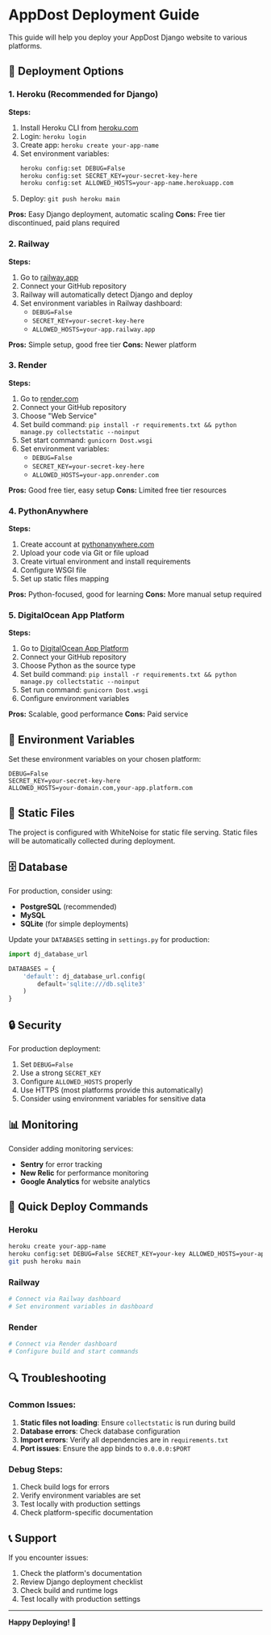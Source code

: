 # AppDost Deployment Guide

This guide will help you deploy your AppDost Django website to various platforms.

## 🚀 Deployment Options

### 1. Heroku (Recommended for Django)

**Steps:**
1. Install Heroku CLI from [heroku.com](https://devcenter.heroku.com/articles/heroku-cli)
2. Login: `heroku login`
3. Create app: `heroku create your-app-name`
4. Set environment variables:
   ```bash
   heroku config:set DEBUG=False
   heroku config:set SECRET_KEY=your-secret-key-here
   heroku config:set ALLOWED_HOSTS=your-app-name.herokuapp.com
   ```
5. Deploy: `git push heroku main`

**Pros:** Easy Django deployment, automatic scaling
**Cons:** Free tier discontinued, paid plans required

### 2. Railway

**Steps:**
1. Go to [railway.app](https://railway.app)
2. Connect your GitHub repository
3. Railway will automatically detect Django and deploy
4. Set environment variables in Railway dashboard:
   - `DEBUG=False`
   - `SECRET_KEY=your-secret-key-here`
   - `ALLOWED_HOSTS=your-app.railway.app`

**Pros:** Simple setup, good free tier
**Cons:** Newer platform

### 3. Render

**Steps:**
1. Go to [render.com](https://render.com)
2. Connect your GitHub repository
3. Choose "Web Service"
4. Set build command: `pip install -r requirements.txt && python manage.py collectstatic --noinput`
5. Set start command: `gunicorn Dost.wsgi`
6. Set environment variables:
   - `DEBUG=False`
   - `SECRET_KEY=your-secret-key-here`
   - `ALLOWED_HOSTS=your-app.onrender.com`

**Pros:** Good free tier, easy setup
**Cons:** Limited free tier resources

### 4. PythonAnywhere

**Steps:**
1. Create account at [pythonanywhere.com](https://pythonanywhere.com)
2. Upload your code via Git or file upload
3. Create virtual environment and install requirements
4. Configure WSGI file
5. Set up static files mapping

**Pros:** Python-focused, good for learning
**Cons:** More manual setup required

### 5. DigitalOcean App Platform

**Steps:**
1. Go to [DigitalOcean App Platform](https://cloud.digitalocean.com/apps)
2. Connect your GitHub repository
3. Choose Python as the source type
4. Set build command: `pip install -r requirements.txt && python manage.py collectstatic --noinput`
5. Set run command: `gunicorn Dost.wsgi`
6. Configure environment variables

**Pros:** Scalable, good performance
**Cons:** Paid service

## 🔧 Environment Variables

Set these environment variables on your chosen platform:

```env
DEBUG=False
SECRET_KEY=your-secret-key-here
ALLOWED_HOSTS=your-domain.com,your-app.platform.com
```

## 📁 Static Files

The project is configured with WhiteNoise for static file serving. Static files will be automatically collected during deployment.

## 🗄️ Database

For production, consider using:
- **PostgreSQL** (recommended)
- **MySQL**
- **SQLite** (for simple deployments)

Update your `DATABASES` setting in `settings.py` for production:

```python
import dj_database_url

DATABASES = {
    'default': dj_database_url.config(
        default='sqlite:///db.sqlite3'
    )
}
```

## 🔒 Security

For production deployment:
1. Set `DEBUG=False`
2. Use a strong `SECRET_KEY`
3. Configure `ALLOWED_HOSTS` properly
4. Use HTTPS (most platforms provide this automatically)
5. Consider using environment variables for sensitive data

## 📊 Monitoring

Consider adding monitoring services:
- **Sentry** for error tracking
- **New Relic** for performance monitoring
- **Google Analytics** for website analytics

## 🚀 Quick Deploy Commands

### Heroku
```bash
heroku create your-app-name
heroku config:set DEBUG=False SECRET_KEY=your-key ALLOWED_HOSTS=your-app.herokuapp.com
git push heroku main
```

### Railway
```bash
# Connect via Railway dashboard
# Set environment variables in dashboard
```

### Render
```bash
# Connect via Render dashboard
# Configure build and start commands
```

## 🔍 Troubleshooting

### Common Issues:
1. **Static files not loading**: Ensure `collectstatic` is run during build
2. **Database errors**: Check database configuration
3. **Import errors**: Verify all dependencies are in `requirements.txt`
4. **Port issues**: Ensure the app binds to `0.0.0.0:$PORT`

### Debug Steps:
1. Check build logs for errors
2. Verify environment variables are set
3. Test locally with production settings
4. Check platform-specific documentation

## 📞 Support

If you encounter issues:
1. Check the platform's documentation
2. Review Django deployment checklist
3. Check build and runtime logs
4. Test locally with production settings

---

**Happy Deploying! 🚀**
